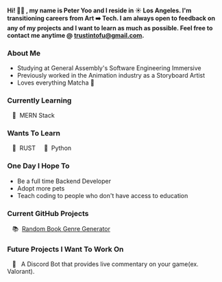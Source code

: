 #### Hi! 👋🏼 , my name is Peter Yoo and I reside in ☀️ Los Angeles. I'm transitioning careers from Art ➡️ Tech. I am always open to feedback on any of my projects and I want to learn as much as possible. Feel free to contact me anytime @ [trustintofu@gmail.com](trustintofu@gmail.com).

### About Me
- Studying at General Assembly's Software Engineering Immersive
- Previously worked in the Animation industry as a Storyboard Artist
- Loves everything Matcha 🍵

### Currently Learning
&nbsp;&nbsp;&nbsp;👀 &nbsp;MERN Stack

### Wants To Learn
&nbsp;&nbsp;&nbsp;👾 &nbsp;RUST &nbsp;&nbsp;&nbsp; 🐍 &nbsp;Python

### One Day I Hope To
- Be a full time Backend Developer
- Adopt more pets
- Teach coding to people who don't have access to education

### Current GitHub Projects
&nbsp;&nbsp;&nbsp;📚 &nbsp;[Random Book Genre Generator](https://github.com/PeterSYoo/randomBookGenreGenerator)

### Future Projects I Want To Work On
&nbsp;&nbsp;&nbsp;🤖 &nbsp; A Discord Bot that provides live commentary on your game(ex. Valorant).
